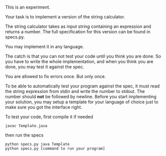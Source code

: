 This is an experiment.

Your task is to implement a version of the string calculator.

The string calculator takes as input string containing an expression and
returns a number. The full specification for this version can be found in
specs.py.

You may implement it in any language.

The catch is that you can not test your code until you think you are done. So
you have to write the whole implementation, and when you think you are done,
you may test it against the spec.

You are allowed to fix errors once. But only once.

To be able to automatically test your program against the spec, it must read
the string expression from stdin and write the number to stdout. The number
should **not** be followed by newline. Before you start implementing your
solution, you may setup a template for your language of choice just to make
sure you got the interface right.

To test your code, first compile it if needed

    javac Template.java

then run the specs

    python specs.py java Template
    python specs.py [command to run your program]
